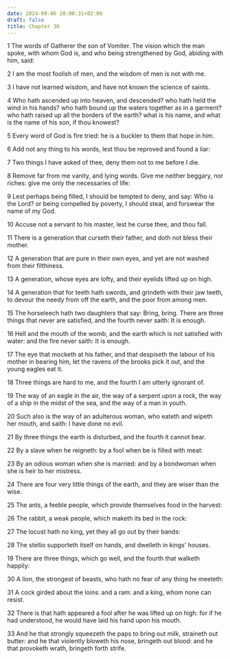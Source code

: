 ```yaml
---
date: 2024-09-06 20:00:31+02:00
draft: false
title: Chapter 30
---
```




1 The words of Gatherer the son of Vomiter. The vision which the man spoke, with whom God is, and who being strengthened by God, abiding with him, said:

2 I am the most foolish of men, and the wisdom of men is not with me.

3 I have not learned wisdom, and have not known the science of saints.

4 Who hath ascended up into heaven, and descended? who hath held the wind in his hands? who hath bound up the waters together as in a garment? who hath raised up all the borders of the earth? what is his name, and what is the name of his son, if thou knowest?

5 Every word of God is fire tried: he is a buckler to them that hope in him.

6 Add not any thing to his words, lest thou be reproved and found a liar:

7 Two things I have asked of thee, deny them not to me before I die.

8 Remove far from me vanity, and lying words. Give me neither beggary, nor riches: give me only the necessaries of life:

9 Lest perhaps being filled, I should be tempted to deny, and say: Who is the Lord? or being compelled by poverty, I should steal, and forswear the name of my God.

10 Accuse not a servant to his master, lest he curse thee, and thou fall.

11 There is a generation that curseth their father, and doth not bless their mother.

12 A generation that are pure in their own eyes, and yet are not washed from their filthiness.

13 A generation, whose eyes are lofty, and their eyelids lifted up on high.

14 A generation that for teeth hath swords, and grindeth with their jaw teeth, to devour the needy from off the earth, and the poor from among men.

15 The horseleech hath two daughters that say: Bring, bring. There are three things that never are satisfied, and the fourth never saith: It is enough.

16 Hell and the mouth of the womb, and the earth which is not satisfied with water: and the fire never saith: It is enough.

17 The eye that mocketh at his father, and that despiseth the labour of his mother in bearing him, let the ravens of the brooks pick it out, and the young eagles eat it.

18 Three things are hard to me, and the fourth I am utterly ignorant of.

19 The way of an eagle in the air, the way of a serpent upon a rock, the way of a ship in the midst of the sea, and the way of a man in youth.

20 Such also is the way of an adulterous woman, who eateth and wipeth her mouth, and saith: I have done no evil.

21 By three things the earth is disturbed, and the fourth it cannot bear.

22 By a slave when he reigneth: by a fool when be is filled with meat:

23 By an odious woman when she is married: and by a bondwoman when she is heir to her mistress.

24 There are four very little things of the earth, and they are wiser than the wise.

25 The ants, a feeble people, which provide themselves food in the harvest:

26 The rabbit, a weak people, which maketh its bed in the rock:

27 The locust hath no king, yet they all go out by their bands:

28 The stellio supporteth itself on hands, and dwelleth in kings' houses.

19 There are three things, which go well, and the fourth that walketh happily:

30 A lion, the strongest of beasts, who hath no fear of any thing he meeteth:

31 A cock girded about the loins: and a ram: and a king, whom none can resist.

32 There is that hath appeared a fool after he was lifted up on high: for if he had understood, he would have laid his hand upon his mouth.

33 And he that strongly squeezeth the paps to bring out milk, straineth out butter: and he that violently bloweth his nose, bringeth out blood: and he that provoketh wrath, bringeth forth strife.

